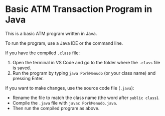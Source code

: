 # Basic ATM Transaction Program in Java   

This is a basic ATM program written in Java.   

To run the program, use a Java IDE or the command line.  

If you have the compiled `.class` file:  

1. Open the terminal in VS Code and go to the folder where the `.class` file is saved.    
2. Run the program by typing `java PorkMenudo` (or your class name) and pressing Enter.  

If you want to make changes, use the source code file (`.java`):  

- Rename the file to match the class name (the word after `public class`).    
- Compile the `.java` file with `javac PorkMenudo.java`.    
- Then run the compiled program as above.  
